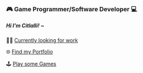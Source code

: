 ### 🎮 Game Programmer/Software Developer 💻

##### Hi I'm Citlalli! ~

👩‍💻 [Currently looking for work](https://www.linkedin.com/in/citlalli-hernandez-80b4052b0/)

🌐 [Find my Portfolio](https://cherna85.github.io/Portfolio/)

🕹️ [Play some Games](https://citlalli-h.itch.io/)
<!--
📷 [Follow me on Instagram ](https://citlalli-h.itch.io/)
-->
<!--
**cherna85/cherna85** is a ✨ _special_ ✨ repository because its `README.md` (this file) appears on your GitHub profile.

Here are some ideas to get you started:

- 🔭 I’m currently working on ...
- 🌱 I’m currently learning ...
- 👯 I’m looking to collaborate on ...
- 🤔 I’m looking for help with ...
- 💬 Ask me about ...
- 📫 How to reach me: ...
- 😄 Pronouns: ...
- ⚡ Fun fact: ...
-->

